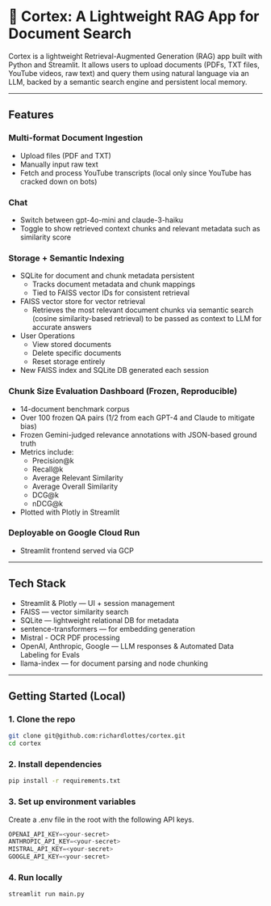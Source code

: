 # 🧠 Cortex: A Lightweight RAG App for Document Search
Cortex is a lightweight Retrieval-Augmented Generation (RAG) app built with Python and Streamlit. It allows users to upload documents (PDFs, TXT files, YouTube videos, raw text) and query them using natural language via an LLM, backed by a semantic search engine and persistent local memory.

---

## Features
### Multi-format Document Ingestion
- Upload files (PDF and TXT)
- Manually input raw text
- Fetch and process YouTube transcripts (local only since YouTube has cracked down on bots)

### Chat
- Switch between gpt-4o-mini and claude-3-haiku
- Toggle to show retrieved context chunks and relevant metadata such as similarity score

### Storage + Semantic Indexing
- SQLite for document and chunk metadata persistent
    - Tracks document metadata and chunk mappings
    - Tied to FAISS vector IDs for consistent retrieval
- FAISS vector store for vector retrieval
    - Retrieves the most relevant document chunks via semantic search (cosine similarity-based retrieval) to be passed as context to LLM for accurate answers
- User Operations
    - View stored documents
    - Delete specific documents
    - Reset storage entirely 
- New FAISS index and SQLite DB generated each session

### Chunk Size Evaluation Dashboard (Frozen, Reproducible)
- 14-document benchmark corpus
- Over 100 frozen QA pairs (1/2 from each GPT-4 and Claude to mitigate bias)
- Frozen Gemini-judged relevance annotations with JSON-based ground truth
- Metrics include:
    - Precision@k
    - Recall@k
    - Average Relevant Similarity
    - Average Overall Similarity
    - DCG@k
    - nDCG@k
- Plotted with Plotly in Streamlit

### Deployable on Google Cloud Run
- Streamlit frontend served via GCP

---

## Tech Stack
- Streamlit & Plotly — UI + session management
- FAISS — vector similarity search
- SQLite — lightweight relational DB for metadata
- sentence-transformers — for embedding generation
- Mistral - OCR PDF processing
- OpenAI, Anthropic, Google — LLM responses & Automated Data Labeling for Evals
- llama-index — for document parsing and node chunking

---

## Getting Started (Local)

### 1. Clone the repo
```bash
git clone git@github.com:richardlottes/cortex.git
cd cortex
```

### 2. Install dependencies
```bash
pip install -r requirements.txt
```

### 3. Set up environment variables
Create a .env file in the root with the following API keys.
```python
OPENAI_API_KEY=<your-secret>
ANTHROPIC_API_KEY=<your-secret>
MISTRAL_API_KEY=<your-secret>
GOOGLE_API_KEY=<your-secret>
```

### 4. Run locally
```bash
streamlit run main.py
```
